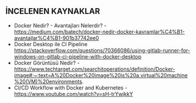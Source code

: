 ﻿## İNCELENEN KAYNAKLAR
- Docker Nedir? - Avantajları Nelerdir? - https://medium.com/batech/docker-nedir-docker-kavramlar%C4%B1-avantajlar%C4%B1-901b37742ee0
- Docker Desktop ile CI Pipeline https://stackoverflow.com/questions/70366086/using-gitlab-runner-for-windows-on-gitlab-ci-pipeline-with-docker-desktop
- Docker Görüntüsü Nedir? - https://www.techtarget.com/searchitoperations/definition/Docker-image#:~:text=A%20Docker%20image%20is%20a,virtual%20machine%20(VM)%20environments.
-  CI/CD Workflow with Docker and Kubernetes - https://www.youtube.com/watch?v=sH-trYwjkkY
